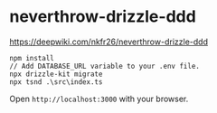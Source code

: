 # neverthrow-drizzle-ddd

https://deepwiki.com/nkfr26/neverthrow-drizzle-ddd

```
npm install
// Add DATABASE_URL variable to your .env file.
npx drizzle-kit migrate
npx tsnd .\src\index.ts
```

Open `http://localhost:3000` with your browser.